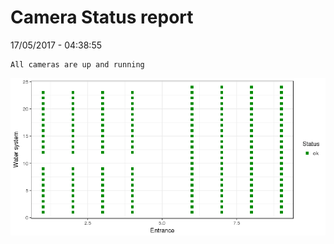 Camera Status report
================
17/05/2017 - 04:38:55

    All cameras are up and running

![](camreport_files/figure-markdown_github/unnamed-chunk-2-1.png)
